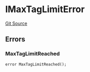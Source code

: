 # IMaxTagLimitError
[Git Source](https://github.com/thrackle-io/rules-engine/blob/1f87ef51d3f81854db8d1b233a920d59919e0ac3/src/common/IErrors.sol)


## Errors
### MaxTagLimitReached

```solidity
error MaxTagLimitReached();
```

